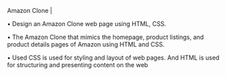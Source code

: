 Amazon Clone |

• Design an Amazon Clone web page using HTML, CSS.

• The Amazon Clone that mimics the homepage, product listings, and product details pages of Amazon using HTML and CSS.

• Used CSS is used for styling and layout of web pages. And HTML is used for structuring and presenting content on the web
